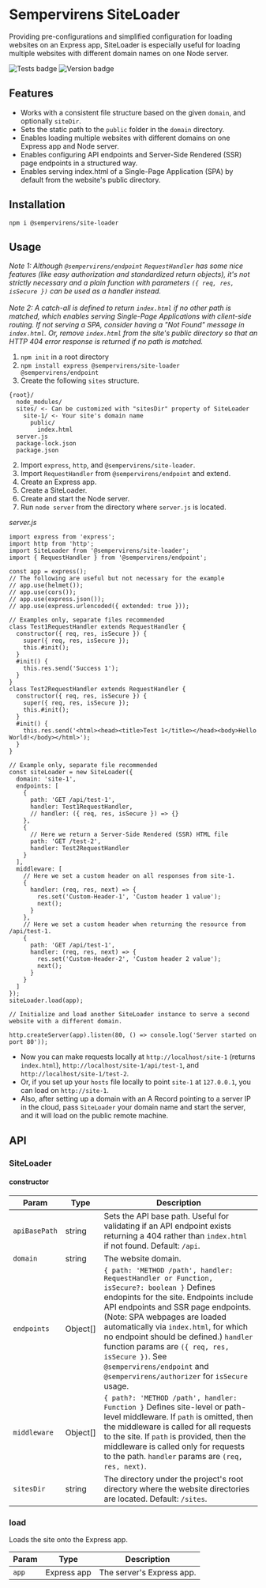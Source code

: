 # Sempervirens SiteLoader

Providing pre-configurations and simplified configuration for loading websites on an Express app, SiteLoader is especially useful for loading multiple websites with different domain names on one Node server.

![Tests badge](https://github.com/lukedupuis/sempervirens-site-loader/actions/workflows/main.yml/badge.svg?event=push) ![Version badge](https://img.shields.io/static/v1?label=Node.js&labelColor=30363c&message=16.x&color=blue)

## Features

- Works with a consistent file structure based on the given `domain`, and optionally `siteDir`.
- Sets the static path to the `public` folder in the `domain` directory.
- Enables loading multiple websites with different domains on one Express app and Node server.
- Enables configuring API endpoints and Server-Side Rendered (SSR) page endpoints in a structured way.
- Enables serving index.html of a Single-Page Application (SPA) by default from the website's public directory.

## Installation

`npm i @sempervirens/site-loader`

## Usage

_Note 1: Although `@sempervirens/endpoint` `RequestHandler` has some nice features (like easy authorization and standardized return objects), it's not strictly necessary and a plain function with parameters `({ req, res, isSecure })` can be used as a handler instead._<br><br>
_Note 2: A catch-all is defined to return `index.html` if no other path is matched, which enables serving Single-Page Applications with client-side routing. If not serving a SPA, consider having a "Not Found" message in `index.html`. Or, remove `index.html` from the site's public directory so that an HTTP 404 error response is returned if no path is matched._

1. `npm init` in a root directory
2. `npm install express @sempervirens/site-loader @sempervirens/endpoint`
3. Create the following `sites` structure.
```
{root}/
  node_modules/
  sites/ <- Can be customized with "sitesDir" property of SiteLoader
    site-1/ <- Your site's domain name
      public/
        index.html
  server.js
  package-lock.json
  package.json
```
2. Import `express`, `http`, and `@sempervirens/site-loader`.
3. Import `RequestHandler` from `@sempervirens/endpoint` and extend.
4. Create an Express app.
5. Create a SiteLoader.
6. Create and start the Node server.
7. Run `node server` from the directory where `server.js` is located.

_server.js_
```
import express from 'express';
import http from 'http';
import SiteLoader from '@sempervirens/site-loader';
import { RequestHandler } from '@sempervirens/endpoint';

const app = express();
// The following are useful but not necessary for the example
// app.use(helmet());
// app.use(cors());
// app.use(express.json());
// app.use(express.urlencoded({ extended: true }));

// Examples only, separate files recommended
class Test1RequestHandler extends RequestHandler {
  constructor({ req, res, isSecure }) {
    super({ req, res, isSecure });
    this.#init();
  }
  #init() {
    this.res.send('Success 1');
  }
}
class Test2RequestHandler extends RequestHandler {
  constructor({ req, res, isSecure }) {
    super({ req, res, isSecure });
    this.#init();
  }
  #init() {
    this.res.send('<html><head><title>Test 1</title></head><body>Hello World!</body></html>');
  }
}

// Example only, separate file recommended
const siteLoader = new SiteLoader({
  domain: 'site-1',
  endpoints: [
    {
      path: 'GET /api/test-1',
      handler: Test1RequestHandler,
      // handler: ({ req, res, isSecure }) => {}
    },
    {
      // Here we return a Server-Side Rendered (SSR) HTML file
      path: 'GET /test-2',
      handler: Test2RequestHandler
    }
  ],
  middleware: [
    // Here we set a custom header on all responses from site-1.
    {
      handler: (req, res, next) => {
        res.set('Custom-Header-1', 'Custom header 1 value');
        next();
      }
    },
    // Here we set a custom header when returning the resource from /api/test-1.
    {
      path: 'GET /api/test-1',
      handler: (req, res, next) => {
        res.set('Custom-Header-2', 'Custom header 2 value');
        next();
      }
    }
  ]
});
siteLoader.load(app);

// Initialize and load another SiteLoader instance to serve a second website with a different domain.

http.createServer(app).listen(80, () => console.log('Server started on port 80'));
```

- Now you can make requests locally at `http://localhost/site-1` (returns `index.html`), `http://localhost/site-1/api/test-1`, and `http://localhost/site-1/test-2`.
- Or, if you set up your `hosts` file locally to point `site-1` at `127.0.0.1`, you can load on `http://site-1`.
- Also, after setting up a domain with an A Record pointing to a server IP in the cloud, pass `SiteLoader` your domain name and start the server, and it will load on the public remote machine.

## API

### SiteLoader

#### constructor

| Param  | Type | Description |
|--------|------|-------------|
| `apiBasePath` | string | Sets the API base path. Useful for validating if an API endpoint exists returning a 404 rather than `index.html` if not found. Default: `/api`. |
| `domain` | string | The website domain. |
| `endpoints` | Object[] | `{ path: 'METHOD /path', handler: RequestHandler or Function, isSecure?: boolean }` Defines endopints for the site. Endpoints include API endpoints and SSR page endpoints. (Note: SPA webpages are loaded automatically via `index.html`, for which no endpoint should be defined.) `handler` function params are `({ req, res, isSecure })`. See `@sempervirens/endpoint` and `@sempervirens/authorizer` for `isSecure` usage. |
| `middleware` | Object[] | `{ path?: 'METHOD /path', handler: Function }` Defines site-level or path-level middleware. If `path` is omitted, then the middleware is called for all requests to the site. If `path` is provided, then the middleware is called only for requests to the path. `handler` params are `(req, res, next)`. |
| `sitesDir` | string | The directory under the project's root directory where the website directories are located. Default: `/sites`. |

### load

Loads the site onto the Express app.

| Param  | Type | Description |
|--------|------|-------------|
| `app` | Express app | The server's Express app. |
